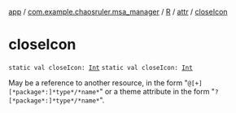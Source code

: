 [app](../../../index.md) / [com.example.chaosruler.msa_manager](../../index.md) / [R](../index.md) / [attr](index.md) / [closeIcon](.)

# closeIcon

`static val closeIcon: `[`Int`](https://kotlinlang.org/api/latest/jvm/stdlib/kotlin/-int/index.html)
`static val closeIcon: `[`Int`](https://kotlinlang.org/api/latest/jvm/stdlib/kotlin/-int/index.html)

May be a reference to another resource, in the form "`@[+][*package*:]*type*/*name*`" or a theme attribute in the form "`?[*package*:]*type*/*name*`".

